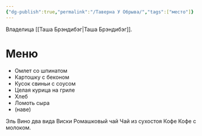 ```yaml
---
{"dg-publish":true,"permalink":"/Таверна У Обрыва/","tags":["место"]}
---
```



Владелица [[Таша Брэндибэг\|Таша Брэндибэг]].

# Меню
- Омлет со шпинатом
- Картошку с беконом
- Кусок свиньи с соусом
- Целая курица на гриле
- Хлеб
- Ломоть сыра
- (наве)

Эль
Вино два вида
Виски
Ромашковый чай
Чай из сухостоя
Кофе
Кофе с молоком.